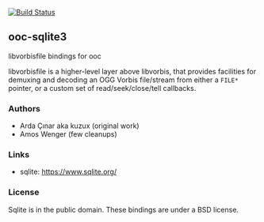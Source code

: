 
[![Build Status](https://secure.travis-ci.org/fasterthanlime/ooc-sqlite3.png?branch=master)](https://travis-ci.org/fasterthanlime/ooc-sqlite3)

## ooc-sqlite3

libvorbisfile bindings for ooc

libvorbisfile is a higher-level layer above libvorbis, that provides
facilities for demuxing and decoding an OGG Vorbis file/stream from
either a `FILE*` pointer, or a custom set of read/seek/close/tell callbacks.

### Authors

  * Arda Çınar aka kuzux (original work)
  * Amos Wenger (few cleanups)

### Links

  * sqlite: <https://www.sqlite.org/>
  
### License

Sqlite is in the public domain. These bindings are under a BSD license.
  
